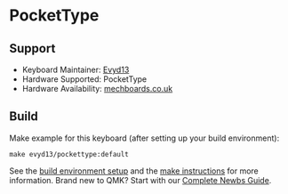 # PocketType

## Support
* Keyboard Maintainer: [Evyd13](https://github.com/evyd13)
* Hardware Supported: PocketType
* Hardware Availability: [mechboards.co.uk](https://mechboards.co.uk/shop/kits/pockettype/)

## Build
Make example for this keyboard (after setting up your build environment):

    make evyd13/pockettype:default

See the [build environment setup](https://docs.qmk.fm/#/getting_started_build_tools) and the [make instructions](https://docs.qmk.fm/#/getting_started_make_guide) for more information. Brand new to QMK? Start with our [Complete Newbs Guide](https://docs.qmk.fm/#/newbs).